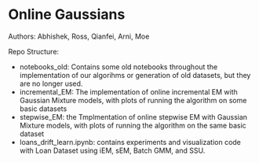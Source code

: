 # Online Gaussians

Authors: Abhishek, Ross, Qianfei, Arni, Moe

Repo Structure:
- notebooks_old: Contains some old notebooks throughout the implementation of our algorihms or generation of old datasets, but they are no longer used.
- incremental_EM: The implementation of online incremental EM with Gaussian Mixture models, with plots of running the algorithm on some basic datasets 
- stepwise_EM: the Tmplmentation of online stepwise EM with Gaussian Mixture models, with plots of running the algorithm on the same basic dataset
- loans_drift_learn.ipynb: contains experiments and visualization code with Loan Dataset using iEM, sEM, Batch GMM, and SSU. 
